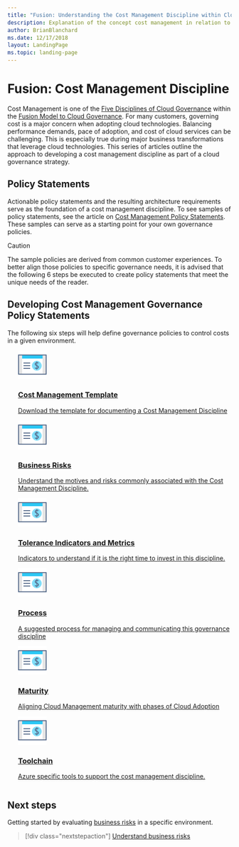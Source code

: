 ```yaml
---
title: "Fusion: Understanding the Cost Management Discipline within Cloud Governance"
description: Explanation of the concept cost management in relation to cloud governance
author: BrianBlanchard
ms.date: 12/17/2018
layout: LandingPage
ms.topic: landing-page
---
```


# Fusion: Cost Management Discipline

Cost Management is one of the [Five Disciplines of Cloud Governance](../disciplines.md) within the [Fusion Model to Cloud Governance](../overview.md). For many customers, governing cost is a major concern when adopting cloud technologies. Balancing performance demands, pace of adoption, and cost of cloud services can be challenging. This is especially true during major business transformations that leverage cloud technologies. This series of articles outline the approach to developing a cost management discipline as part of a cloud governance strategy.  

## Policy Statements

Actionable policy statements and the resulting architecture requirements serve as the foundation of a cost management discipline. To see samples of policy statements, see the article on [Cost Management Policy Statements](./policy-statements). These samples can serve as a starting point for your own governance policies.

> [!CAUTION]
> The sample policies are derived from common customer experiences. To better align those policies to specific governance needs, it is advised that the following 6 steps be executed to create policy statements that meet the unique needs of the reader.

## Developing Cost Management Governance Policy Statements

The following six steps will help define governance policies to control costs in a given environment.

<ul  class="panelContent cardsM">
<li style="display: flex; flex-direction: column;">
    <a href="./business-risks.md">
        <div class="cardSize">
            <div class="cardPadding" >
                <div class="card" >
                    <div class="cardImageOuter">
                        <div class="cardImage">
                            <img src="../../_images/governance/cost-management.png" class="x-hidden-focus"/>
                        </div>
                    </div>
                    <div class="cardText" style="padding-left:0px;">
                        <h3>Cost Management Template</h3>
                        <p class="x-hidden-focus">Download the template for documenting a Cost Management Discipline</p>
                    </div>
                </div>
            </div>
        </div>
    </a>
</li><li style="display: flex; flex-direction: column;">
    <a href="./business-risks.md">
        <div class="cardSize">
            <div class="cardPadding" >
                <div class="card" >
                    <div class="cardImageOuter">
                        <div class="cardImage">
                            <img src="../../_images/governance/cost-management.png" class="x-hidden-focus"/>
                        </div>
                    </div>
                    <div class="cardText" style="padding-left:0px;">
                        <h3>Business Risks</h3>
                        <p class="x-hidden-focus">Understand the motives and risks commonly associated with the Cost Management Discipline.</p>
                    </div>
                </div>
            </div>
        </div>
    </a>
</li>
<li style="display: flex; flex-direction: column;">
    <a href="./tolerance.md">
        <div class="cardSize">
            <div class="cardPadding" >
                <div class="card" >
                    <div class="cardImageOuter">
                        <div class="cardImage">
                            <img src="../../_images/governance/cost-management.png" class="x-hidden-focus"/>
                        </div>
                    </div>
                    <div class="cardText" style="padding-left:0px;">
                        <h3>Tolerance Indicators and Metrics</h3>
                        <p class="x-hidden-focus">Indicators to understand if it is the right time to invest in this discipline.</p>
                    </div>
                </div>
            </div>
        </div>
    </a>
</li>
<li style="display: flex; flex-direction: column;">
    <a href="./process.md">
        <div class="cardSize">
            <div class="cardPadding" >
                <div class="card" >
                    <div class="cardImageOuter">
                        <div class="cardImage">
                            <img src="../../_images/governance/cost-management.png" class="x-hidden-focus"/>
                        </div>
                    </div>
                    <div class="cardText" style="padding-left:0px;">
                        <h3>Process</h3>
                        <p class="x-hidden-focus">A suggested process for managing and communicating this governance discipline</p>
                    </div>
                </div>
            </div>
        </div>
    </a>
</li>
<li style="display: flex; flex-direction: column;">
    <a href="./maturity-adoption-alignment.md">
        <div class="cardSize">
            <div class="cardPadding" >
                <div class="card" >
                    <div class="cardImageOuter">
                        <div class="cardImage">
                            <img src="../../_images/governance/cost-management.png" class="x-hidden-focus"/>
                        </div>
                    </div>
                    <div class="cardText" style="padding-left:0px;">
                        <h3>Maturity</h3>
                        <p class="x-hidden-focus">Aligning Cloud Management maturity with phases of Cloud Adoption</p>
                    </div>
                </div>
            </div>
        </div>
    </a>
</li>
<li style="display: flex; flex-direction: column;">
    <a href="./toolchain.md">
        <div class="cardSize">
            <div class="cardPadding" >
                <div class="card" >
                    <div class="cardImageOuter">
                        <div class="cardImage">
                            <img src="../../_images/governance/cost-management.png" class="x-hidden-focus"/>
                        </div>
                    </div>
                    <div class="cardText" style="padding-left:0px;">
                        <h3>Toolchain</h3>
                        <p class="x-hidden-focus">Azure specific tools to support the cost management discipline.</p>
                    </div>
                </div>
            </div>
        </div>
    </a>
</li>
</ul>

## Next steps

Getting started by evaluating [business risks](./business-risks.md) in a specific environment.

> [!div class="nextstepaction"]
> [Understand business risks](./business-risks.md)